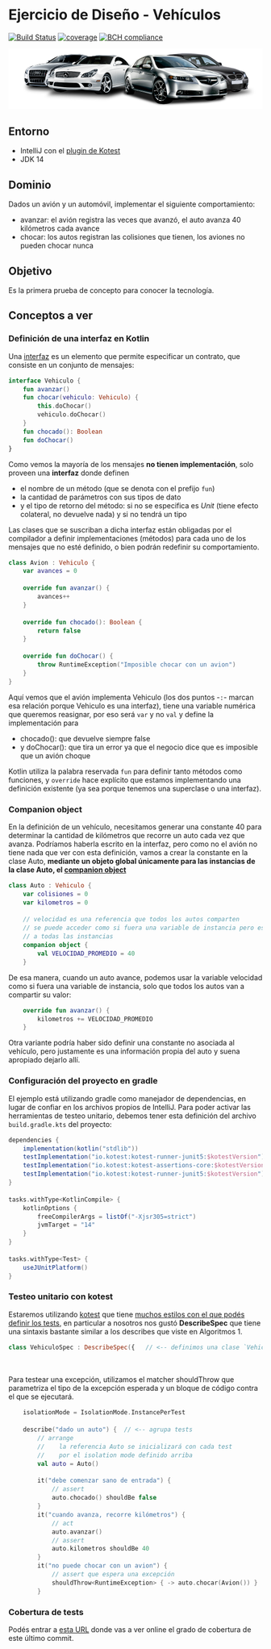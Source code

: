 # Ejercicio de Diseño - Vehículos

[![Build Status](https://travis-ci.org/uqbar-project/eg-vehiculos-kotlin.svg?branch=master)](https://travis-ci.org/uqbar-project/eg-vehiculos-kotlin) [![coverage](https://codecov.io/gh/uqbar-project/eg-vehiculos-kotlin/branch/master/graph/badge.svg)](https://codecov.io/gh/uqbar-project/eg-vehiculos-kotlin/branch/master/graph/badge.svg) [![BCH compliance](https://bettercodehub.com/edge/badge/uqbar-project/eg-vehiculos-kotlin?branch=master)](https://bettercodehub.com/)

![image](./images/vehicles.png)

## Entorno

- IntelliJ con el [plugin de Kotest](https://plugins.jetbrains.com/plugin/14080-kotest)
- JDK 14

## Dominio

Dados un avión y un automóvil, implementar el siguiente comportamiento:

* avanzar: el avión registra las veces que avanzó, el auto avanza 40 kilómetros cada avance
* chocar: los autos registran las colisiones que tienen, los aviones no pueden chocar nunca

## Objetivo

Es la primera prueba de concepto para conocer la tecnología.

## Conceptos a ver

### Definición de una interfaz en Kotlin

Una [interfaz](https://kotlinlang.org/docs/reference/interfaces.html) es un elemento que permite especificar un contrato, que consiste en un conjunto de
mensajes:

```kt
interface Vehiculo {
    fun avanzar()
    fun chocar(vehiculo: Vehiculo) {
        this.doChocar()
        vehiculo.doChocar()
    }
    fun chocado(): Boolean
    fun doChocar()
}
```

Como vemos la mayoría de los mensajes **no tienen implementación**, solo proveen una **interfaz** donde definen

- el nombre de un método (que se denota con el prefijo `fun`)
- la cantidad de parámetros con sus tipos de dato
- y el tipo de retorno del método: si no se especifica es _Unit_ (tiene efecto colateral, no devuelve nada) y si no tendrá un tipo

Las clases que se suscriban a dicha interfaz están obligadas por el compilador a definir implementaciones (métodos) para
cada uno de los mensajes que no esté definido, o bien podrán redefinir su comportamiento.

```kt
class Avion : Vehiculo {
    var avances = 0

    override fun avanzar() {
        avances++
    }

    override fun chocado(): Boolean {
        return false
    }

    override fun doChocar() {
        throw RuntimeException("Imposible chocar con un avion")
    }
}
```

Aquí vemos que el avión implementa Vehiculo (los dos puntos -`:`- marcan esa relación porque Vehiculo es una interfaz),
tiene una variable numérica que queremos reasignar, por eso será `var` y no `val` y define la implementación para

- chocado(): que devuelve siempre false
- y doChocar(): que tira un error ya que el negocio dice que es imposible que un avión choque

Kotlin utiliza la palabra reservada `fun` para definir tanto métodos como funciones, y `override` hace explícito que
estamos implementando una definición existente (ya sea porque tenemos una superclase o una interfaz).

### Companion object

En la definición de un vehículo, necesitamos generar una constante 40 para determinar la cantidad de kilómetros que
recorre un auto cada vez que avanza. Podríamos haberla escrito en la interfaz, pero como no el avión no tiene nada
que ver con esta definición, vamos a crear la constante en la clase Auto, **mediante un objeto global únicamente para
las instancias de la clase Auto, el [companion object](https://kotlinlang.org/docs/reference/object-declarations.html)**

```kt
class Auto : Vehiculo {
    var colisiones = 0
    var kilometros = 0

    // velocidad es una referencia que todos los autos comparten
    // se puede acceder como si fuera una variable de instancia pero es global
    // a todas las instancias
    companion object {
        val VELOCIDAD_PROMEDIO = 40
    }
```

De esa manera, cuando un auto avance, podemos usar la variable velocidad como si fuera una variable de instancia, solo
que todos los autos van a compartir su valor:

```kt
    override fun avanzar() {
        kilometros += VELOCIDAD_PROMEDIO
    }
```

Otra variante podría haber sido definir una constante no asociada al vehículo, pero justamente es una información propia del auto y suena apropiado dejarlo allí.


### Configuración del proyecto en gradle

El ejemplo está utilizando gradle como manejador de dependencias, en lugar de confiar en los archivos propios de
IntelliJ. Para poder activar las herramientas de testeo unitario, debemos tener esta definición del archivo
`build.gradle.kts` del proyecto:

```gradle
dependencies {
    implementation(kotlin("stdlib"))
    testImplementation("io.kotest:kotest-runner-junit5:$kotestVersion")
    testImplementation("io.kotest:kotest-assertions-core:$kotestVersion")
    testImplementation("io.kotest:kotest-runner-junit5:$kotestVersion")
}

tasks.withType<KotlinCompile> {
    kotlinOptions {
        freeCompilerArgs = listOf("-Xjsr305=strict")
        jvmTarget = "14"
    }
}

tasks.withType<Test> {
    useJUnitPlatform()
}
```


### Testeo unitario con kotest

Estaremos utilizando [kotest](https://kotest.io/) que tiene [muchos estilos con el que podés definir los tests](https://kotest.io/docs/framework/testing-styles.html),
en particular a nosotros nos gustó **DescribeSpec** que tiene una sintaxis bastante similar a los describes que viste en Algoritmos 1.

```kt
class VehiculoSpec : DescribeSpec({   // <-- definimos una clase `VehiculoSpec` que hereda de la clase `DescribeSpec` 
  
  
```

Para testear una excepción, utilizamos el matcher shouldThrow que parametriza el tipo de la excepción esperada
y un bloque de código contra el que se ejecutará.

```kt
    isolationMode = IsolationMode.InstancePerTest

    describe("dado un auto") {  // <-- agrupa tests
        // arrange
        //    la referencia Auto se inicializará con cada test
        //    por el isolation mode definido arriba
        val auto = Auto() 
                                 
        it("debe comenzar sano de entrada") {
            // assert
            auto.chocado() shouldBe false
        }
        it("cuando avanza, recorre kilómetros") {
            // act 
            auto.avanzar()
            // assert
            auto.kilometros shouldBe 40
        }
        it("no puede chocar con un avion") {
            // assert que espera una excepción
            shouldThrow<RuntimeException> { -> auto.chocar(Avion()) }
        }
```

### Cobertura de tests

Podés entrar a [esta URL](https://codecov.io/gh/uqbar-project/eg-vehiculos-kotlin/branch/master) donde vas a ver online
el grado de cobertura de este último commit.
